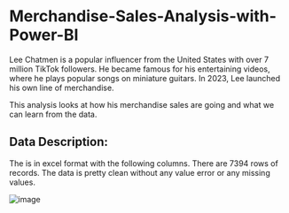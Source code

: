# Merchandise-Sales-Analysis-with-Power-BI

Lee Chatmen is a popular influencer from the United States with over 7 million TikTok followers. He became famous for his entertaining videos, where he plays popular songs on miniature guitars. In 2023, Lee launched his own line of merchandise. 

This analysis looks at how his merchandise sales are going and what we can learn from the data.

## Data Description:

The is in excel format with the following columns. There are 7394 rows of records. The data is pretty clean without any value error or any missing values.

![image](https://github.com/user-attachments/assets/f4307a19-1554-4668-ace0-d898339e5a04)
